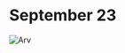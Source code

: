 # September 23

![Arv](https://github.com/everyloop/NET24-Csharp/blob/master/Lecture-notes/Images/Arv.png)